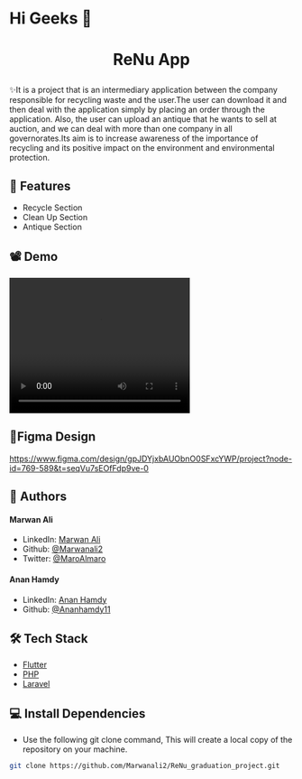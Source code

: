 # Hi Geeks 👋
# <p align="center">ReNu App</p>
  
✨It is a project that is an intermediary application between the company responsible for recycling waste and
the user.The user can download it and then deal with the application simply by placing an order through the
application. Also, the user can upload an antique that he wants to sell at auction, and we can deal with more
than one company in all governorates.Its aim is to increase awareness of the importance of recycling and its
positive impact on the environment and environmental protection.

## 🧐 Features    
- Recycle Section
- Clean Up Section
- Antique Section

## 📽 Demo     

<video width="320" height="240" controls>
  <source src="https://github.com/Marwanali2/ReNu_graduation_project/blob/test/demo/VID-20240627-WA0092.mp4">
  Your browser does not support the video tag.
</video>        

## 🎨Figma Design
https://www.figma.com/design/gpJDYjxbAUObnO0SFxcYWP/project?node-id=769-589&t=seqVu7sEOfFdp9ve-0

## 🙇 Authors
#### Marwan Ali
- LinkedIn: [Marwan Ali](https://www.linkedin.com/in/marwan-ali-309aa1219/)
- Github: [@Marwanali2](https://github.com/Marwanali2)
- Twitter: [@MaroAlmaro](https://x.com/MaroAlmaro)        
#### Anan Hamdy
- LinkedIn: [Anan Hamdy](https://www.linkedin.com/in/anan-hamdy-b2a6ba203?miniProfileUrn=urn%3Ali%3Afs_miniProfile%3AACoAADPlPNIBMWFImhCLqhTDL6BKsCBDoTW9wXM&lipi=urn%3Ali%3Apage%3Ad_flagship3_search_srp_all%3BWVWTygOST0%2BgYTh5niHbCw%3D%3D)
- Github: [@Ananhamdy11](https://github.com/Ananhamdy11)
 

## 🛠️ Tech Stack
- [Flutter](https://flutter.dev/)
- [PHP](https://www.php.net/)
- [Laravel](https://laravel.com/)


 ## 💻 Install Dependencies    
- Use the following git clone command, This will create a local copy of the repository on your machine.
```bash
git clone https://github.com/Marwanali2/ReNu_graduation_project.git
```

        
